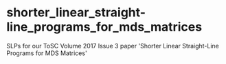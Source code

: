 # shorter_linear_straight-line_programs_for_mds_matrices
SLPs for our ToSC Volume 2017 Issue 3 paper 'Shorter Linear Straight-Line Programs for MDS Matrices'

